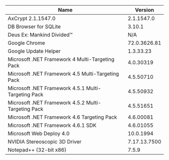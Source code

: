 | Name | Version |
|---------------|----------|
| AxCrypt 2.1.1547.0 | 2.1.1547.0 |
| DB Browser for SQLite | 3.10.1 |
| Deus Ex: Mankind Divided™ | N/A |
| Google Chrome | 72.0.3626.81 |
| Google Update Helper | 1.3.33.23 |
| Microsoft .NET Framework 4 Multi-Targeting Pack | 4.0.30319 |
| Microsoft .NET Framework 4.5 Multi-Targeting Pack | 4.5.50710 |
| Microsoft .NET Framework 4.5.1 Multi-Targeting Pack | 4.5.50932 |
| Microsoft .NET Framework 4.5.2 Multi-Targeting Pack | 4.5.51651 |
| Microsoft .NET Framework 4.6 Targeting Pack | 4.6.00081 |
| Microsoft .NET Framework 4.6.1 SDK | 4.6.01055 |
| Microsoft Web Deploy 4.0 | 10.0.1994 |
| NVIDIA Stereoscopic 3D Driver | 7.17.13.7500 |
| Notepad++ (32-bit x86) | 7.5.9 |
